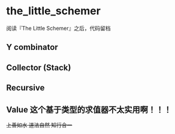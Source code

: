 # the_little_schemer
阅读『The Little Schemer』之后，代码留档

## Y combinator
## Collector (Stack)
## Recursive
## Value 这个基于类型的求值器不太实用啊！！！

~~上善如水 道法自然 知行合一~~
